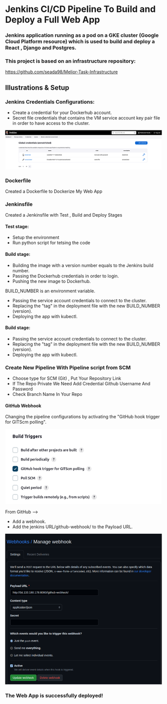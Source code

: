 # Jenkins CI/CD Pipeline To Build and Deploy a Full Web App

### Jenkins application running as a pod on a GKE cluster (Google Cloud Platform resource) which is used to build and deploy a React , Django and Postgres.

### This project is based on an infrastructure repository: 

https://github.com/seada98/Melior-Task-Infrastructure

## Illustrations & Setup

### Jenkins Credentials Configurations:
- Create a credential for your Dockerhub account.
- Secret file credentials that contains the VM service account key pair file in order to have access to the cluster.

![](./Screenshot/jenkins-cre.png)

### Dockerfile

Created a Dockerfile to Dockerize My Web App

### Jenkinsfile

Created a Jenkinsfile with Test , Build and Deploy Stages 

#### Test stage:
 
- Setup the environment 
- Run python script for tetsing the code 

#### Build stage:

- Building the image with a version number equals to the Jenkins build number. 
- Passing the Dockerhub credentials in order to login.
- Pushing the new image to Dockerhub.

BUILD_NUMBER is an environment variable.

- Passing the service account credentials to connect to the cluster.
- Replacing the "tag" in the deployment file with the new BUILD_NUMBER (version).
- Deploying the app with kubectl.

#### Build stage:
- Passing the service account credentials to connect to the cluster.
- Replacing the "tag" in the deployment file with the new BUILD_NUMBER (version).
- Deploying the app with kubectl.


### Create New Pipeline With Pipeline script from SCM

- Choose type for SCM (Git) , Put Your Repository Link
- If The Repo Private We Need Add Credential Github Username And Password
- Check Branch Name In Your Repo

#### GitHub Webhook

Changing the pipeline configurations by activating the "GitHub hook trigger for GITScm polling".

![](./Screenshot/Jenkins-trager.png)

From GitHub -->
- Add a webhook.
- Add the jenkins URL/github-webhook/ to the Payload URL.

![](./Screenshot/webhook.png)

### The Web App is successfully deployed! 




